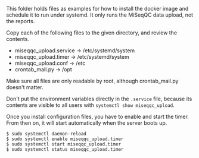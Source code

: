 This folder holds files as examples for how to install the docker image and
schedule it to run under systemd. It only runs the MiSeqQC data upload, not the
reports.

Copy each of the following files to the given directory, and review the contents.
* miseqqc_upload.service -> /etc/systemd/system
* miseqqc_upload.timer -> /etc/systemd/system
* miseqqc_upload.conf -> /etc
* crontab_mail.py -> /opt

Make sure all files are only readable by root, although crontab_mail.py doesn't
matter.

Don't put the environment variables directly in the `.service` file, because
its contents are visible to all users with `systemctl show miseqqc_upload`.

Once you install configuration files, you have to enable and start the timer.
From then on, it will start automatically when the server boots up.

    $ sudo systemctl daemon-reload
    $ sudo systemctl enable miseqqc_upload.timer
    $ sudo systemctl start miseqqc_upload.timer
    $ sudo systemctl status miseqqc_upload.timer
